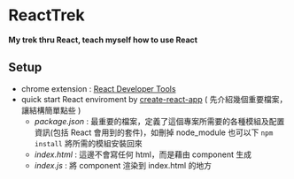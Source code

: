 # ReactTrek
**My trek thru React, teach myself how to use React**

## Setup
- chrome extension : [React Developer Tools](https://chrome.google.com/webstore/detail/react-developer-tools/fmkadmapgofadopljbjfkapdkoienihi)
- quick start React enviroment by [create-react-app](https://github.com/facebook/create-react-app) ( 先介紹幾個重要檔案，讓結構簡單點些 )
  - *package.json* : 最重要的檔案，定義了這個專案所需要的各種模組及配置資訊(包括 React 會用到的套件)，如刪掉 node_module 也可以下 `npm install` 將所需的模組安裝回來
  - *index.html* : 這邊不會寫任何 html，而是藉由 component 生成 
  - *index.js* : 將 component 渲染到 index.html 的地方 
  
## 
